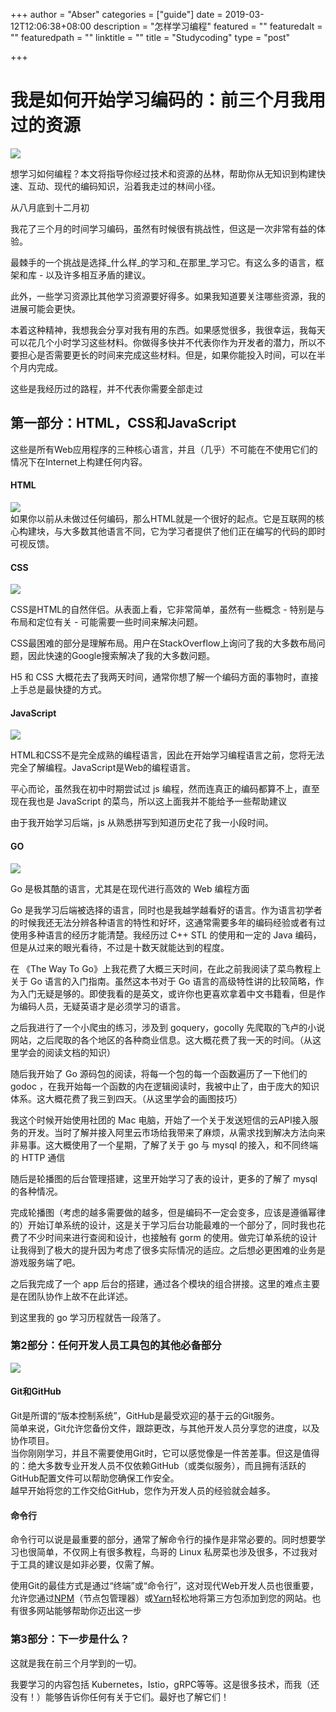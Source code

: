 +++
author = "Abser"
categories = ["guide"]
date = 2019-03-12T12:06:38+08:00
description = "怎样学习编程"
featured = ""
featuredalt = ""
featuredpath = ""
linktitle = ""
title = "Studycoding"
type = "post"

+++

# 我是如何开始学习编码的：前三个月我用过的资源

![](https://cdn.nlark.com/yuque/0/2019/jpeg/176280/1552361030466-d0712b9e-0fb7-4165-8678-7c6d67753b19.jpeg#align=left&display=inline&height=497&originHeight=1080&originWidth=1621&size=0&status=done&width=746)

想学习如何编程？本文将指导你经过技术和资源的丛林，帮助你从无知识到构建快速、互动、现代的编码知识，沿着我走过的林间小径。

从八月底到十二月初

我花了三个月的时间学习编码，虽然有时候很有挑战性，但这是一次非常有益的体验。

最棘手的一个挑战是选择_什么样_的学习和_在那里_学习它。有这么多的语言，框架和库 - 以及许多相互矛盾的建议。

此外，一些学习资源比其他学习资源要好得多。如果我知道要关注哪些资源，我的进展可能会更快。

本着这种精神，我想我会分享对我有用的东西。如果感觉很多，我很幸运，我每天可以花几个小时学习这些材料。你做得多快并不代表你作为开发者的潜力，所以不要担心是否需要更长的时间来完成这些材料。但是，如果你能投入时间，可以在半个月内完成。

这些是我经历过的路程，并不代表你需要全部走过

<a name="e9edd5cf"></a>
## 第一部分：HTML，CSS和JavaScript
这些是所有Web应用程序的三种核心语言，并且（几乎）不可能在不使用它们的情况下在Internet上构建任何内容。
<a name="HTML"></a>
#### **HTML**
![](https://cdn.nlark.com/yuque/0/2019/jpeg/176280/1552360989287-554557a0-3777-4fd1-84a8-20e54171659d.jpeg#align=left&display=inline&height=259&name=&originHeight=259&originWidth=192&size=0&status=done&width=192)<br />如果你以前从未做过任何编码，那么HTML就是一个很好的起点。它是互联网的核心构建块，与大多数其他语言不同，它为学习者提供了他们正在编写的代码的即时可视反馈。

<a name="CSS"></a>
#### **CSS**
![](https://cdn.nlark.com/yuque/0/2019/jpeg/176280/1552361051071-653b534d-0e27-4cea-a2cf-511db95e215a.jpeg#align=left&display=inline&height=259&originHeight=259&originWidth=192&size=0&status=done&width=192)

CSS是HTML的自然伴侣。从表面上看，它非常简单，虽然有一些概念 - 特别是与布局和定位有关 - 可能需要一些时间来解决问题。

CSS最困难的部分是理解布局。用户在StackOverflow上询问了我的大多数布局问题，因此快速的Google搜索解决了我的大多数问题。

H5 和 CSS 大概花去了我两天时间，通常你想了解一个编码方面的事物时，直接上手总是最快捷的方式。
<a name="JavaScript"></a>
#### **JavaScript**
![](https://cdn.nlark.com/yuque/0/2019/jpeg/176280/1552361100804-c621c59a-8a37-4df2-896d-f521ff27cea3.jpeg#align=left&display=inline&height=259&originHeight=259&originWidth=192&size=0&status=done&width=192)

HTML和CSS不是完全成熟的编程语言，因此在开始学习编程语言之前，您将无法完全了解编程。JavaScript是Web的编程语言。

平心而论，虽然我在初中时期尝试过 js 编程，然而连真正的编码都算不上，直至现在我也是 JavaScript 的菜鸟，所以这上面我并不能给予一些帮助建议

由于我开始学习后端，js 从熟悉拼写到知道历史花了我一小段时间。

<a name="GO"></a>
#### GO
![](https://cdn.nlark.com/yuque/0/2019/jpeg/176280/1552361510829-f31c6091-cd11-4468-85a0-73383b4ead11.jpeg#align=left&display=inline&height=201&name=&originHeight=201&originWidth=205&size=0&status=done&width=205)

Go 是极其酷的语言，尤其是在现代进行高效的 Web 编程方面

Go 是我学习后端被选择的语言，同时也是我越学越看好的语言。作为语言初学者的时候我还无法分辨各种语言的特性和好坏，这通常需要多年的编码经验或者有过使用多种语言的经历才能清楚。我经历过 C++ STL 的使用和一定的 Java 编码，但是从过来的眼光看待，不过是十数天就能达到的程度。

在 《The Way To Go》上我花费了大概三天时间，在此之前我阅读了菜鸟教程上关于 Go 语言的入门指南。虽然这本书对于 Go 语言的高级特性讲的比较简略，作为入门无疑是够的。即使我看的是英文，或许你也更喜欢拿着中文书籍看，但是作为编码人员，无疑英语才是必须学习的语言。

之后我进行了一个小爬虫的练习，涉及到 goquery，gocolly 先爬取的飞卢的小说网站，之后爬取的各个地区的各种商业信息。这大概花费了我一天的时间。（从这里学会的阅读文档的知识）

随后我开始了 Go 源码包的阅读，将每一个包的每一个函数遍历了一下他们的 godoc ，在我开始每一个函数的内在逻辑阅读时，我被中止了，由于庞大的知识体系。这大概花费了我三到四天。（从这里学会的画图技巧）

我这个时候开始使用社团的 Mac 电脑，开始了一个关于发送短信的云API接入服务的开发。当时了解并接入阿里云市场给我带来了麻烦，从需求找到解决方法向来非易事。这大概使用了一个星期，了解了关于 go 与 mysql 的接入，和不同终端的 HTTP 通信

随后是轮播图的后台管理搭建，这里开始学习了表的设计，更多的了解了 mysql 的各种情况。

完成轮播图（考虑的越多需要做的越多，但是编码不一定会变多，应该是遵循幂律的）开始订单系统的设计，这是关于学习后台功能最难的一个部分了，同时我也花费了不少时间来进行查阅和设计，也接触有 gorm 的使用。做完订单系统的设计让我得到了极大的提升因为考虑了很多实际情况的适应。之后想必更困难的业务是游戏服务端了吧。

之后我完成了一个 app 后台的搭建，通过各个模块的组合拼接。这里的难点主要是在团队协作上故不在此详述。

到这里我的 go 学习历程就告一段落了。


<a name="fb66ffb8"></a>
### 第2部分：任何开发人员工具包的其他必备部分
![](https://cdn.nlark.com/yuque/0/2019/jpeg/176280/1552362890364-70446667-375d-428c-8a9b-2d16e38f2f64.jpeg#align=left&display=inline&height=206&name=&originHeight=206&originWidth=404&size=0&status=done&width=404)

<a name="b70ade5c"></a>
#### **Git和GitHub**
Git是所谓的“版本控制系统”，GitHub是最受欢迎的基于云的Git服务。<br />简单来说，Git允许您备份文件，跟踪更改，与其他开发人员分享您的进度，以及协作项目。<br />当你刚刚学习，并且不需要使用Git时，它可以感觉像是一件苦差事。但这是值得的：绝大多数专业开发人员不仅依赖GitHub（或类似服务），而且拥有活跃的GitHub配置文件可以帮助您确保工作安全。<br />越早开始将您的工作交给GitHub，您作为开发人员的经验就会越多。

<a name="dbb0d3bb"></a>
#### **命令行**
命令行可以说是最重要的部分，通常了解命令行的操作是非常必要的。同时想要学习也很简单，不仅网上有很多教程，鸟哥的 Linux 私房菜也涉及很多，不过我对于工具的建议是如非必要，仅需了解。

使用Git的最佳方式是通过“终端”或“命令行”，这对现代Web开发人员也很重要，允许您通过[NPM](https://www.npmjs.com/)（节点包管理器）或[Yarn](https://yarnpkg.com/en/)轻松地将第三方包添加到您的网站。也有很多网站能够帮助你迈出这一步
<a name="d41d8cd9"></a>
### 
<a name="a3603d33"></a>
### 第3部分：下一步是什么？
这就是我在前三个月学到的一切。

我要学习的内容包括 Kubernetes，Istio，gRPC等等。这是很多技术，而我（还没有！）能够告诉你任何有关于它们。最好也了解它们！
